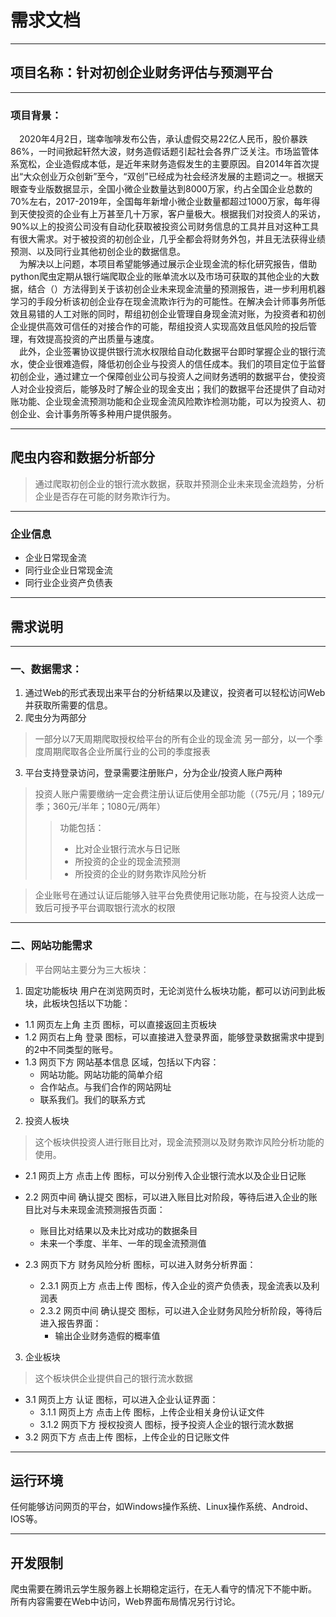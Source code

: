 # 需求文档
***
## 项目名称：针对初创企业财务评估与预测平台
***
### 项目背景：
&emsp;2020年4月2日，瑞幸咖啡发布公告，承认虚假交易22亿人民币，股价暴跌86%，一时间掀起轩然大波，财务造假话题引起社会各界广泛关注。市场监管体系宽松，企业造假成本低，是近年来财务造假发生的主要原因。自2014年首次提出“大众创业万众创新”至今，“双创”已经成为社会经济发展的主题词之一。根据天眼查专业版数据显示，全国小微企业数量达到8000万家，约占全国企业总数的70%左右，2017-2019年，全国每年新增小微企业数量都超过1000万家，每年得到天使投资的企业有上万甚至几十万家，客户量极大。根据我们对投资人的采访，90%以上的投资公司没有自动化获取被投资公司财务信息的工具并且对这种工具有很大需求。对于被投资的初创企业，几乎全都会将财务外包，并且无法获得业绩预测、以及同行业其他初创企业的数据信息。   
&emsp;为解决以上问题，本项目希望能够通过展示企业现金流的标化研究报告，借助python爬虫定期从银行端爬取企业的账单流水以及市场可获取的其他企业的大数据，结合（）方法得到关于该初创企业未来现金流量的预测报告，进一步利用机器学习的手段分析该初创企业存在现金流欺诈行为的可能性。在解决会计师事务所低效且易错的人工对账的同时，帮组初创企业管理自身现金流对账，为投资者和初创企业提供高效可信任的对接合作的可能，帮组投资人实现高效且低风险的投后管理，有效提高投资的产出质量与速度。   
&emsp;此外，企业签署协议提供银行流水权限给自动化数据平台即时掌握企业的银行流水，使企业很难造假，降低初创企业与投资人的信任成本。我们的项目定位于监督初创企业，通过建立一个保障创业公司与投资人之间财务透明的数据平台，使投资人对企业投资后，能够及时了解企业的现金支出；我们的数据平台还提供了自动对账功能、企业现金流预测功能和企业现金流风险欺诈检测功能，可以为投资人、初创企业、会计事务所等多种用户提供服务。
***
## 爬虫内容和数据分析部分
>通过爬取初创企业的银行流水数据，获取并预测企业未来现金流趋势，分析企业是否存在可能的财务欺诈行为。
***
### 企业信息
- 企业日常现金流
-	同行业企业日常现金流
- 同行业企业资产负债表
***
## 需求说明
***
### 一、数据需求：
1. 通过Web的形式表现出来平台的分析结果以及建议，投资者可以轻松访问Web并获取所需要的信息。 
2. 爬虫分为两部分
> 一部分以7天周期爬取授权给平台的所有企业的现金流
		另一部分，以一个季度周期爬取各企业所属行业的公司的季度报表
3. 平台支持登录访问，登录需要注册账户，分为企业/投资人账户两种
>投资人账户需要缴纳一定会费注册认证后使用全部功能（（75元/月；189元/季；360元/半年；1080元/两年）
>> 功能包括：
>> - 比对企业银行流水与日记账
>> - 所投资的企业的现金流预测
>> - 所投资的企业的财务欺诈风险分析

>企业账号在通过认证后能够入驻平台免费使用记账功能，在与投资人达成一致后可授予平台调取银行流水的权限
***
### 二、网站功能需求
> 平台网站主要分为三大板块：
1.	固定功能板块
用户在浏览网页时，无论浏览什么板块功能，都可以访问到此板块，此板块包括以下功能：
  - 1.1	网页左上角 主页 图标，可以直接返回主页板块
  - 1.2	网页右上角 登录 图标，可以直接进入登录界面，能够登录数据需求中提到的2中不同类型的账号。
  - 1.3	网页下方 网站基本信息 区域，包括以下内容：
    - 网站功能。网站功能的简单介绍
    - 合作站点。与我们合作的网站网址
    - 联系我们。我们的联系方式
2.	投资人板块
> 这个板块供投资人进行账目比对，现金流预测以及财务欺诈风险分析功能的使用。
  - 2.1	网页上方 点击上传 图标，可以分别传入企业银行流水以及企业日记账
  - 2.2	网页中间 确认提交 图标，可以进入账目比对阶段，等待后进入企业的账目比对与未来现金流预测报告页面：
    - 账目比对结果以及未比对成功的数据条目
    - 未来一个季度、半年、一年的现金流预测值

  - 2.3	网页下方 财务风险分析 图标，可以进入财务分析界面：
    - 2.3.1	网页上方 点击上传 图标，传入企业的资产负债表，现金流表以及利润表
    - 2.3.2	网页中间 确认提交 图标，可以进入企业财务风险分析阶段，等待后进入报告界面：
       - 输出企业财务造假的概率值
      
3.	企业板块
> 这个板块供企业提供自己的银行流水数据
  - 3.1	网页上方 认证 图标，可以进入企业认证界面：
    - 3.1.1 网页上方 点击上传 图标，上传企业相关身份认证文件
    - 3.1.2	网页下方 授权投资人 图标，授予投资人企业的银行流水数据
  - 3.2	网页下方 点击上传 图标，上传企业的日记账文件
***
## 运行环境
任何能够访问网页的平台，如Windows操作系统、Linux操作系统、Android、IOS等。
***
## 开发限制
爬虫需要在腾讯云学生服务器上长期稳定运行，在无人看守的情况下不能中断。
所有内容需要在Web中访问，Web界面布局情况另行讨论。
